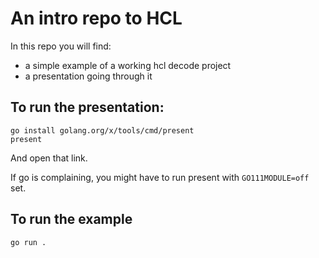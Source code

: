 # An intro repo to HCL

In this repo you will find:
* a simple example of a working hcl decode project
* a presentation going through it

## To run the presentation:

```shell-session
go install golang.org/x/tools/cmd/present
present
```
And open that link.

If go is complaining, you might have to run present with `GO111MODULE=off` set.

## To run the example

```
go run .
```
